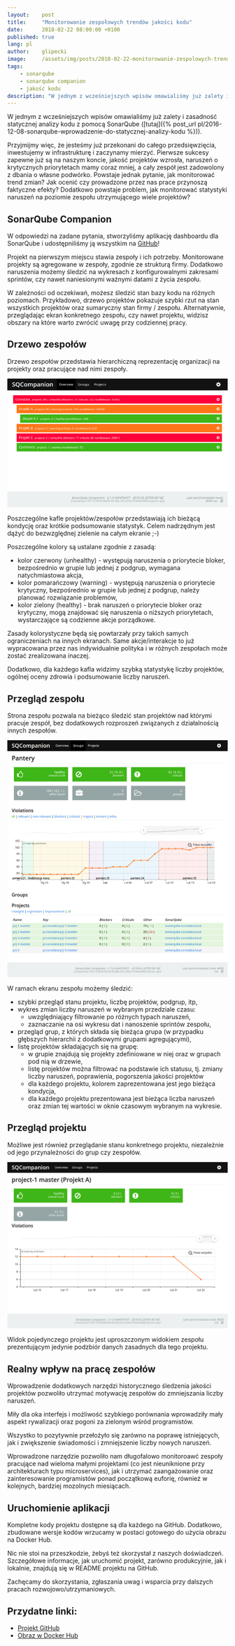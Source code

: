 ```yaml
---
layout:    post
title:     "Monitorowanie zespołowych trendów jakości kodu"
date:      2018-02-22 08:00:00 +0100
published: true
lang: pl
author:    glipecki
image:     /assets/img/posts/2018-02-22-monitorowanie-zespolowych-trendow-jakosci-kodu/monitorowanie-kodu.jpg
tags:
    - sonarqube
    - sonarqube companion
    - jakość kodu
description: "W jednym z wcześniejszych wpisów omawialiśmy już zalety i zasadność statycznej analizy kodu z pomocą SonarQube"
---
```


W jednym z wcześniejszych wpisów omawialiśmy już zalety i zasadność statycznej analizy kodu z pomocą SonarQube ([tutaj]({% post_url pl/2016-12-08-sonarqube-wprowadzenie-do-statycznej-analizy-kodu %})).

Przyjmijmy więc, że jesteśmy już przekonani do całego przedsięwzięcia, inwestujemy w infrastrukturę i zaczynamy mierzyć. Pierwsze sukcesy zapewne już są na naszym koncie, jakość projektów wzrosła, naruszeń o krytycznych priorytetach mamy coraz mniej, a cały zespół jest zadowolony z dbania o własne podwórko. Powstaje jednak pytanie, jak monitorować trend zmian? Jak ocenić czy prowadzone przez nas prace przynoszą faktyczne efekty? Dodatkowo powstaje problem, jak monitorować statystyki naruszeń na poziomie zespołu utrzymującego wiele projektów?

## SonarQube Companion
W odpowiedzi na zadane pytania, stworzyliśmy aplikację dashboardu dla SonarQube i udostępniliśmy ją wszystkim na [GitHub](https://github.com/Consdata/sonarqube-companion)!

Projekt na pierwszym miejscu stawia zespoły i ich potrzeby. Monitorowane projekty są agregowane w zespoły, zgodnie ze strukturą firmy. Dodatkowo naruszenia możemy śledzić na wykresach z konfigurowalnymi zakresami sprintów, czy nawet naniesionymi ważnymi datami z życia zespołu.

W zależności od oczekiwań, możesz śledzić stan bazy kodu na różnych poziomach. Przykładowo, drzewo projektów pokazuje szybki rzut na stan wszystkich projektów oraz sumaryczny stan firmy / zespołu. Alternatywnie, przeglądając ekran konkretnego zespołu, czy nawet projektu, widzisz obszary na które warto zwrócić uwagę przy codziennej pracy.

## Drzewo zespołów
Drzewo zespołów przedstawia hierarchiczną reprezentację organizacji na projekty oraz pracujące nad nimi zespoły.

![Drzewo zespołów](/assets/img/posts/2018-02-22-monitorowanie-zespolowych-trendow-jakosci-kodu/1.png)

Poszczególne kafle projektów/zespołów przedstawiają ich bieżącą kondycję oraz krótkie podsumowanie statystyk. Celem nadrzędnym jest dążyć do bezwzględnej zielenie na całym ekranie ;-)

Poszczególne kolory są ustalane zgodnie z zasadą:
- kolor czerwony (unhealthy) - występują naruszenia o priorytecie bloker, bezpośrednio w grupie lub jednej z podgrup, wymagana natychmiastowa akcja,
- kolor pomarańczowy (warning) - występują naruszenia o priorytecie krytyczny, bezpośrednio w grupie lub jednej z podgrup, należy planować rozwiązanie problemów,
- kolor zielony (healthy) - brak naruszeń o priorytecie bloker oraz krytyczny, mogą znajdować się naruszenia o niższych priorytetach, wystarczające są codzienne akcje porządkowe.

Zasady kolorystyczne będą się powtarzały przy takich samych ograniczeniach na innych ekranach. Same akcje/interakcje to już wypracowana przez nas indywidualnie polityka i w różnych zespołach może zostać zrealizowana inaczej.

Dodatkowo, dla każdego kafla widzimy szybką statystykę liczby projektów, ogólnej oceny zdrowia i podsumowanie liczby naruszeń.

## Przegląd zespołu
Strona zespołu pozwala na bieżąco śledzić stan projektów nad którymi pracuje zespół, bez dodatkowych rozproszeń związanych z działalnością innych zespołów.

![Podgląd stanu zespołu](/assets/img/posts/2018-02-22-monitorowanie-zespolowych-trendow-jakosci-kodu/2.png)

W ramach ekranu zespołu możemy śledzić:
- szybki przegląd stanu projektu, liczbę projektów, podgrup, itp,
- wykres zmian liczby naruszeń w wybranym przedziale czasu:
    - uwzględniający filtrowanie po różnych typach naruszeń,
    - zaznaczanie na osi wykresu dat i nanoszenie sprintów zespołu,
- przegląd grup, z których składa się bieżąca grupa (w przypadku głębszych hierarchii z dodatkowymi grupami agregującymi),
- listę projektów składających się na grupę:
    - w grupie znajdują się projekty zdefiniowane w niej oraz w grupach pod nią w drzewie,
    - listę projektów można filtrować na podstawie ich statusu, tj. zmiany liczby naruszeń, poprawienia, pogorszenia jakości projektów
    - dla każdego projektu, kolorem zaprezentowana jest jego bieżąca kondycja,
    - dla każdego projektu prezentowana jest bieżąca liczba naruszeń oraz zmian tej wartości w oknie czasowym wybranym na wykresie.

## Przegląd projektu
Możliwe jest również przeglądanie stanu konkretnego projektu, niezależnie od jego przynależności do grup czy zespołów.

![Podgląd stanu projektu](/assets/img/posts/2018-02-22-monitorowanie-zespolowych-trendow-jakosci-kodu/3.png)

Widok pojedynczego projektu jest uproszczonym widokiem zespołu prezentującym jedynie podzbiór danych zasadnych dla tego projektu.

## Realny wpływ na pracę zespołów
Wprowadzenie dodatkowych narzędzi historycznego śledzenia jakości projektów pozwoliło utrzymać motywację zespołów do zmniejszania liczby naruszeń.

Miły dla oka interfejs i możliwość szybkiego porównania wprowadziły mały aspekt rywalizacji oraz pogoni za zielonym wśród programistów.

Wszystko to pozytywnie przełożyło się zarówno na poprawę istniejących, jak i zwiększenie świadomości i zmniejszenie liczby nowych naruszeń.

Wprowadzone narzędzie pozwoliło nam długofalowo monitoroawć zespoły pracujące nad wieloma małymi projektami (co jest nieuniknione przy architekturach typu microservices), jak i utrzymać zaangażowanie oraz zainteresowanie programistów ponad początkową euforię, również w kolejnych, bardziej mozolnych miesiącach.

## Uruchomienie aplikacji
Kompletne kody projektu dostępne są dla każdego na GitHub. Dodatkowo, zbudowane wersje kodów wrzucamy w postaci gotowego do użycia obrazu na Docker Hub.

Nic nie stoi na przeszkodzie, żebyś też skorzystał z naszych doświadczeń. Szczegółowe informacje, jak uruchomić projekt, zarówno produkcyjnie, jak i lokalnie, znajdują się w README projektu na GitHub.

Zachęcamy do skorzystania, zgłaszania uwag i wsparcia przy dalszych pracach rozwojowo/utrzymaniowych.

## Przydatne linki:

- [Projekt GitHub](https://github.com/Consdata/sonarqube-companion)
- [Obraz w Docker Hub](https://hub.docker.com/r/consdata/sonarqube-companion/)
